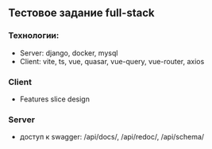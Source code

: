 ## Тестовое задание full-stack

### Технологии:
- Server: django, docker, mysql
- Client: vite, ts, vue, quasar, vue-query, vue-router, axios

### Client
- Features slice design
### Server
- доступ к swagger: /api/docs/, /api/redoc/, /api/schema/
